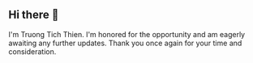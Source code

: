 ## Hi there 👋

I'm Truong Tich Thien.
I'm honored for the opportunity and am eagerly awaiting any further updates.
Thank you once again for your time and consideration.

<!--
**truongtichthien/truongtichthien** is a ✨ _special_ ✨ repository because its `README.md` (this file) appears on your GitHub profile.

Here are some ideas to get you started:

- 🔭 I’m currently working on ...
- 🌱 I’m currently learning ...
- 👯 I’m looking to collaborate on ...
- 🤔 I’m looking for help with ...
- 💬 Ask me about ...
- 📫 How to reach me: ...
- 😄 Pronouns: ...
- ⚡ Fun fact: ...
-->
